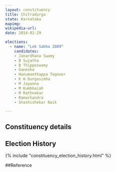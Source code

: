 ```yaml
---
layout: constituency
title: Chitradurga
state: Karnataka
mapimg: 
wikipedia-url: 
date: 2014-01-29

elections: 
  - name: "Lok Sabha 2009"
    candidates: 
    - Janardhana Swamy 
    - B Sujatha 
    - B Thippeswamy 
    - Ganesha 
    - Hanumanthappa Tegnoor 
    - K H Durgasimha 
    - M Jayanna 
    - M Kumbhaiah 
    - M Rathnakar 
    - Ramachandra 
    - Shashishekar Naik 

---
```

## Constituency details


## Election History
{% include "constituency_election_history.html" %}

##Reference
